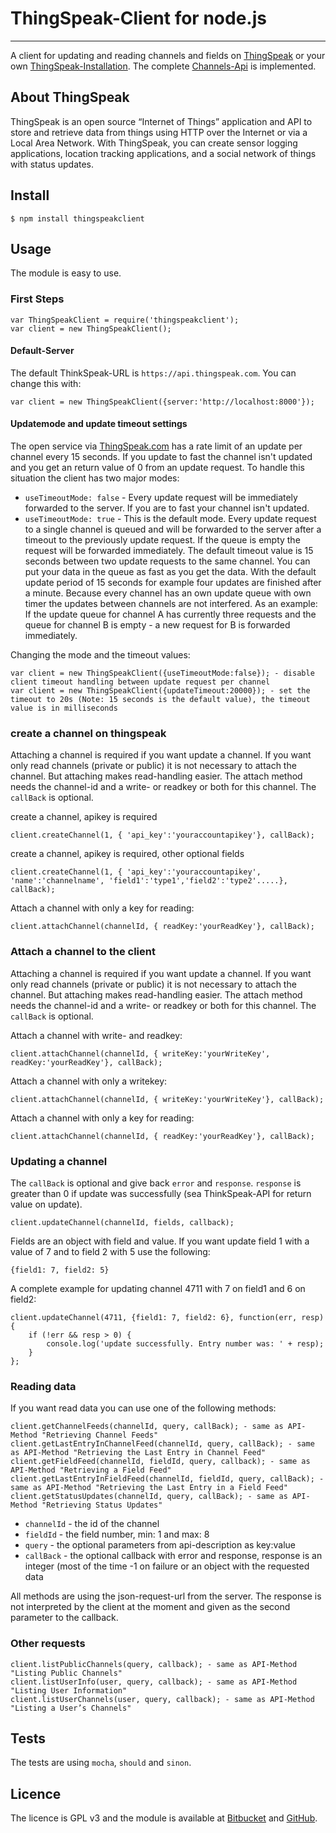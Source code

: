 # ThingSpeak-Client for node.js
---

A client for updating and reading channels and fields on [ThingSpeak](http://www.thingspeak.com) or your own [ThingSpeak-Installation](https://github.com/iobridge/thingspeak).
The complete [Channels-Api](http://community.thingspeak.com/documentation/api/#thingspeak_api) is implemented.

## About ThingSpeak
ThingSpeak is an open source “Internet of Things” application and API to store and retrieve data from things using HTTP over the Internet or via a Local Area Network. With ThingSpeak,
you can create sensor logging applications, location tracking applications, and a social network of things with status updates.

## Install
```
$ npm install thingspeakclient
```

## Usage
The module is easy to use.

### First Steps

```
var ThingSpeakClient = require('thingspeakclient');
var client = new ThingSpeakClient();
```

#### Default-Server
The default ThinkSpeak-URL is ```https://api.thingspeak.com```. You can change this with:

```
var client = new ThingSpeakClient({server:'http://localhost:8000'});
```
#### Updatemode and update timeout settings
The open service via [ThingSpeak.com](http://www.thingspeak.com) has a rate limit of an update per channel every 15 seconds.
If you update to fast the channel isn't updated and you get an return value of 0 from an update request. To handle this situation
the client has two major modes:

* ```useTimeoutMode: false``` - Every update request will be immediately forwarded to the server. If you are to fast your channel isn't updated.
* ```useTimeoutMode: true``` - This is the default mode. Every update request to a single channel is queued and will be forwarded to the server after a timeout to the previously update request.
 If the queue is empty the request will be forwarded immediately. The default timeout value is 15 seconds between two update requests to the same
 channel. You can put your data in the queue as fast as you get the data. With the default update period of 15 seconds for example four updates are finished after a minute.
 Because every channel has an own update queue with own timer the updates between channels are not interfered. As an example: If the update queue for channel A has currently
 three requests and the queue for channel B is empty - a new request for B is forwarded immediately.

Changing the mode and the timeout values:
```
var client = new ThingSpeakClient({useTimeoutMode:false}); - disable client timeout handling between update request per channel
var client = new ThingSpeakClient({updateTimeout:20000}); - set the timeout to 20s (Note: 15 seconds is the default value), the timeout value is in milliseconds
```
### create a channel on thingspeak
Attaching a channel is required if you want update a channel. If you want only read channels (private or public) it is not necessary to attach the channel. But attaching makes read-handling
easier. The attach method needs the channel-id and a write- or readkey or both for this channel. The ```callBack``` is optional.

create a channel, apikey is required
```
client.createChannel(1, { 'api_key':'youraccountapikey'}, callBack);
```
create a channel, apikey is required, other optional fields
```
client.createChannel(1, { 'api_key':'youraccountapikey', 'name':'channelname', 'field1':'type1','field2':'type2'.....}, callBack);
```
Attach a channel with only a key for reading:
```
client.attachChannel(channelId, { readKey:'yourReadKey'}, callBack);
```
### Attach a channel to the client
Attaching a channel is required if you want update a channel. If you want only read channels (private or public) it is not necessary to attach the channel. But attaching makes read-handling
easier. The attach method needs the channel-id and a write- or readkey or both for this channel. The ```callBack``` is optional.

Attach a channel with write- and readkey:
```
client.attachChannel(channelId, { writeKey:'yourWriteKey', readKey:'yourReadKey'}, callBack);
```
Attach a channel with only a writekey:
```
client.attachChannel(channelId, { writeKey:'yourWriteKey'}, callBack);
```
Attach a channel with only a key for reading:
```
client.attachChannel(channelId, { readKey:'yourReadKey'}, callBack);
```

### Updating a channel
The ```callBack``` is optional and give back ```error``` and ```response```. ```response``` is greater than 0 if update was successfully (sea ThinkSpeak-API for return value on update).
```
client.updateChannel(channelId, fields, callback);
```
Fields are an object with field and value. If you want update field 1 with a value of 7 and to field 2 with 5 use the following:
```
{field1: 7, field2: 5}
```
A complete example for updating channel 4711 with 7 on field1 and 6 on field2:
```
client.updateChannel(4711, {field1: 7, field2: 6}, function(err, resp) {
    if (!err && resp > 0) {
        console.log('update successfully. Entry number was: ' + resp);
    }
};
```

### Reading data
If you want read data you can use one of the following methods:
```
client.getChannelFeeds(channelId, query, callBack); - same as API-Method "Retrieving Channel Feeds"
client.getLastEntryInChannelFeed(channelId, query, callBack); - same as API-Method "Retrieving the Last Entry in Channel Feed"
client.getFieldFeed(channelId, fieldId, query, callback); - same as API-Method "Retrieving a Field Feed"
client.getLastEntryInFieldFeed(channelId, fieldId, query, callBack); - same as API-Method "Retrieving the Last Entry in a Field Feed"
client.getStatusUpdates(channelId, query, callBack); - same as API-Method "Retrieving Status Updates"
```
* ```channelId``` - the id of the channel
* ```fieldId``` - the field number, min: 1 and max: 8
* ```query``` - the optional parameters from api-description as key:value
* ```callBack``` - the optional callback with error and response, response is an integer (most of the time -1 on failure or an object with the requested data

All methods are using the json-request-url from the server. The response is not interpreted by the client at the moment and given as the second parameter to the callback.

### Other requests
```
client.listPublicChannels(query, callback); - same as API-Method "Listing Public Channels"
client.listUserInfo(user, query, callback); - same as API-Method "Listing User Information"
client.listUserChannels(user, query, callback); - same as API-Method "Listing a User’s Channels"
```

## Tests
The tests are using ```mocha```, ```should``` and ```sinon```.

## Licence
The licence is GPL v3 and the module is available at [Bitbucket](https://bitbucket.org/iwg/thingspeakclient_node) and [GitHub](https://github.com/imwebgefunden/thingspeakclient_node).
